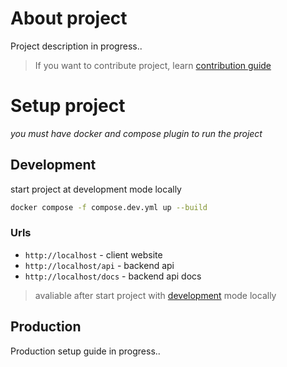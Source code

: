 # About project

Project description in progress..

> If you want to contribute project, learn [contribution guide](/CONTRIBUTING.md)

# Setup project

_you must have docker and compose plugin to run the project_

## Development

start project at development mode locally

```sh
docker compose -f compose.dev.yml up --build
```

### Urls

- `http://localhost` - client website
- `http://localhost/api` - backend api
- `http://localhost/docs` - backend api docs

> avaliable after start project with [development](#development) mode locally

## Production

Production setup guide in progress..
